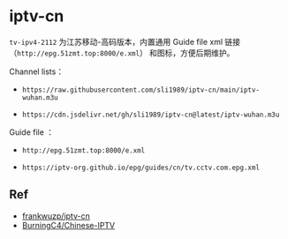 # iptv-cn

`tv-ipv4-2112` 为江苏移动-高码版本，内置通用 Guide file xml 链接 （`http://epg.51zmt.top:8000/e.xml`） 和图标，方便后期维护。

Channel lists：

- `https://raw.githubusercontent.com/sli1989/iptv-cn/main/iptv-wuhan.m3u`

- `https://cdn.jsdelivr.net/gh/sli1989/iptv-cn@latest/iptv-wuhan.m3u`

Guide file ：

- `http://epg.51zmt.top:8000/e.xml`

- `https://iptv-org.github.io/epg/guides/cn/tv.cctv.com.epg.xml`

## Ref

- [frankwuzp/iptv-cn](https://github.com/frankwuzp/iptv-cn)
- [BurningC4/Chinese-IPTV](https://github.com/BurningC4/Chinese-IPTV)
